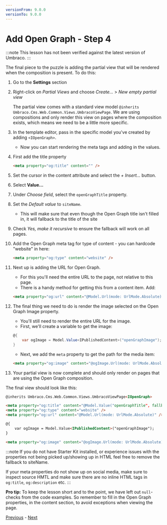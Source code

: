 ```yaml
---
versionFrom: 9.0.0
versionTo: 9.0.0
---
```


# Add Open Graph - Step 4

:::note
This lesson has not been verified against the latest version of Umbraco.
:::

The final piece to the puzzle is adding the partial view that will be rendered when the composition is present. To do this:

1. Go to the **Settings** section

2. Right-click on *Partial Views* and choose *Create...* > *New empty partial view*

    The partial view comes with a standard view model `@inherits Umbraco.Cms.Web.Common.Views.UmbracoViewPage`. We are using compositions and only render this view on pages where the composition exists, which means we need to be a little more specific.

3. In the template editor, pass in the specific model you've created by adding `<IOpenGraph>`.
    * Now you can start rendering the meta tags and adding in the values.
4. First add the title property

    ```html
    <meta property="og:title" content="" />
    ```

5. Set the cursor in the content attribute and select the *+ Insert...* button.
6. Select **Value...**
7. Under *Choose field*, select the `openGraphTitle` property.
8. Set the *Default value* to `siteName`.
    * This will make sure that even though the Open Graph title isn't filled in, it will fallback to the title of the site
9. Check *Yes, make it recursive* to ensure the fallback will work on all pages.
10. Add the Open Graph meta tag for type of content - you can hardcode "website" in here:

    ```html
    <meta property="og:type" content="website" />
    ```

11. Next up is adding the URL for Open Graph.
    * For this you'll need the entire URL to the page, not relative to this page.
    * There is a handy method for getting this from a content item. Add:

    ```html
    <meta property="og:url" content="@Model.Url(mode: UrlMode.Absolute)" />
    ```

12. The final thing we need to do is render the image selected on the Open Graph Image property.
    * You'll still need to render the entire URL for the image.
    * First, we'll create a variable to get the image:

    ```csharp
    @{
        var ogImage = Model.Value<IPublishedContent>("openGraphImage");
    }
    ```

    * Next, we add the `meta` property to get the path for the media item:

    ```html
    <meta property="og:image" content="@ogImage.Url(mode: UrlMode.Absolute)" />
    ```

13. Your partial view is now complete and should only render on pages that are using the Open Graph composition.

The final view should look like this:

```html
@inherits Umbraco.Cms.Web.Common.Views.UmbracoViewPage<IOpenGraph>

<meta property="og:title" content="@Model.Value("openGraphTitle", fallback: Fallback.To(Fallback.Ancestors, Fallback.DefaultValue), defaultValue: new HtmlString("siteName"))" />
<meta property="og:type" content="website" />
<meta property="og:url" content="@Model.Url(mode: UrlMode.Absolute)" />

@{
    var ogImage = Model.Value<IPublishedContent>("openGraphImage");
}

<meta property="og:image" content="@ogImage.Url(mode: UrlMode.Absolute)" />
```

:::note
If you do not have Starter Kit installed, or experience issues with the properties not being picked up/showing up in HTML feel free to remove the fallback to siteName.

If your meta properties do not show up on social media, make sure to inspect source HMTL and make sure there are no inline HTML tags in `og:title`, `og:description` etc.
:::

**Pro tip:** To keep the lesson short and to the point, we have left out `null`-checks from the code examples. So remember to fill in the Open Graph properties, in the content section, to avoid exceptions when viewing the page.

[Previous](step-3.md) - [Next](summary.md)
